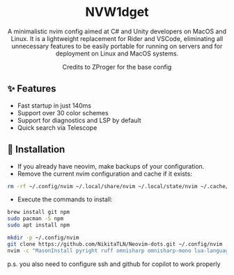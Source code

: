 <h1 align="center">NVW1dget</h1>

<p align="center">
A minimalistic nvim config aimed at C# and Unity developers on MacOS and Linux. It is a lightweight replacement for Rider and VSCode, eliminating all unnecessary features to be easily portable for running on servers and for deployment on Linux and MacOS systems.
</p>

<p align="center">
Credits to ZProger for the base config
</p>

## ✨ Features
- Fast startup in just 140ms
- Support over 30 color schemes
- Support for diagnostics and LSP by default
- Quick search via Telescope

## 🌟 Installation
- If you already have neovim, make backups of your configuration.
- Remove the current nvim configuration and cache if it exists:

```sh
rm -rf ~/.config/nvim ~/.local/share/nvim ~/.local/state/nvim ~/.cache/nvim
```

- Execute the commands to install:

```sh
brew install git npm
sudo pacman -S npm
sudo apt install npm
```

```sh
mkdir -p ~/.config/nvim
git clone https://github.com/NikitaTLN/Neovim-dots.git ~/.config/nvim
nvim -c "MasonInstall pyright ruff omnisharp omnisharp-mono lua-language-server csharp-language-server"
```

p.s. you also need to configure ssh and github for copilot to work properly
